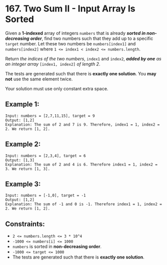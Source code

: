 ﻿# 167. Two Sum II - Input Array Is Sorted

Given a **1-indexed** array of integers `numbers` that is already ***sorted in non-decreasing order***, find two numbers such that they add up to a specific `target` number. 
Let these two numbers be `numbers[index1]` and `numbers[index2]` where `1 <= index1 < index2 <= numbers.length`.

Return *the indices of the two numbers*, `index1` and `index2`, ***added by one*** *as an integer array* `[index1, index2]` *of length 2*.

The tests are generated such that there is **exactly one solution**. You **may not** use the same element twice.

Your solution must use only constant extra space.


## Example 1:

```
Input: numbers = [2,7,11,15], target = 9
Output: [1,2]
Explanation: The sum of 2 and 7 is 9. Therefore, index1 = 1, index2 = 2. We return [1, 2].
```

## Example 2:

```
Input: numbers = [2,3,4], target = 6
Output: [1,3]
Explanation: The sum of 2 and 4 is 6. Therefore index1 = 1, index2 = 3. We return [1, 3].
```

## Example 3:

```
Input: numbers = [-1,0], target = -1
Output: [1,2]
Explanation: The sum of -1 and 0 is -1. Therefore index1 = 1, index2 = 2. We return [1, 2].
```

## Constraints:

 - `2 <= numbers.length <= 3 * 10^4`
 - `-1000 <= numbers[i] <= 1000`
 - `numbers` is sorted in **non-decreasing order**.
 - `-1000 <= target <= 1000`
 - The tests are generated such that there is **exactly one solution**.

